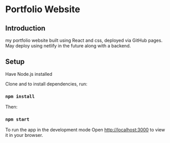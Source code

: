 # Portfolio Website

## Introduction
my portfolio website built using React and css, deployed via GitHub pages. May deploy using netlify in the future along with a backend.

## Setup
Have Node.js installed

Clone and to install dependencies, run:
### `npm install`

Then:

### `npm start`

To run the app in the development mode
Open [http://localhost:3000](http://localhost:3000) to view it in your browser.
